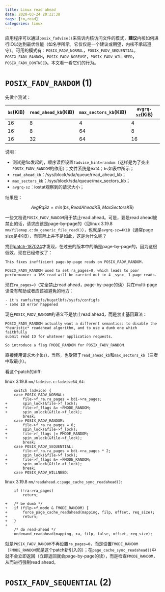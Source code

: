 ```yaml
---
title: Linux read ahead 
date: 2020-03-24 20:32:38
tags: [io,read]
categories: linux 
---
```


应用程序可以通过`posix_fadvise()`来告诉内核访问文件的模式，**建议**内核如何进行IO以达到最优性能（如名字所示，它仅仅是一个建议或期望，内核不承诺遵守）。可用的模式有：`POSIX_FADV_NORMAL`，`POSIX_FADV_SEQUENTIAL`，`POSIX_FADV_RANDOM`，`POSIX_FADV_NOREUSE`，`POSIX_FADV_WILLNEED`，`POSIX_FADV_DONTNEED`。本文看一看它们的行为。

<!-- more -->

<script type="text/x-mathjax-config">
MathJax.Hub.Config({
tex2jax: {inlineMath: [['$','$'], ['\\(','\\)']]}
});
</script>

<script type="text/javascript" async
  src="https://cdn.mathjax.org/mathjax/latest/MathJax.js?config=TeX-MML-AM_CHTML">
</script>

# `POSIX_FADV_RANDOM` (1)

先做个测试：

|`bs`(KiB)     |`read_ahead_kb`(KiB)    |`max_sectors_kb`(KiB)     |`avgrq-sz`(KiB)      |
|--------------|------------------------|--------------------------|---------------------|
|16            |8                       |4                         |4                    |
|16            |8                       |64                        |8                    |
|16            |32                      |64                        |16                   |

说明：

* 测试是fio发起的，顺序读但设置`fadvise_hint=random`（这样是为了突出`POSIX_FADV_RANDOM`的作用）；文件系统是ext4；`bs`如表中所示；
* `read_ahead_kb`：/sys/block/sda/queue/read_ahead_kb；
* `max_sectors_kb`：/sys/block/sda/queue/max_sectors_kb；
* `avgrq-sz`：iostat观察到的请求大小；

结果是：

$$ AvgRqSz = min(bs,ReadAheadKB,MaxSectorsKB) $$

一些文档说`POSIX_FADV_RANDOM`用于禁止read ahead。可是，要是read ahead被禁止的话，请求应该是page-by-page的（见linux 3.19.8 `mm/filemap.c:do_generic_file_read()`），也就是`avgrq-sz=4KiB`（通常page size是4KiB），而实际上并不是如此，这是为什么呢？

找到[patch-187024](https://lore.kernel.org/patchwork/patch/187024/)才发现，在过去的版本中的确是page-by-page的，因为这很低效，现在已经修改了：

```
This fixes inefficient page-by-page reads on POSIX_FADV_RANDOM.

POSIX_FADV_RANDOM used to set ra_pages=0, which leads to poor
performance: a 16K read will be carried out in 4 _sync_ 1-page reads.
```

现在`ra_pages=0`（完全禁止read ahead，page-by-page的读）只在multi-page读没有帮助或者应该被避免的地方：

```
- it's ramfs/tmpfs/hugetlbfs/sysfs/configfs
- some IO error happened
```

现在`POSIX_FADV_RANDOM`的语义不是禁止read ahead，而是禁止基因算法：

```
POSIX_FADV_RANDOM actually want a different semantics: to disable the
*heuristic* readahead algorithm, and to use a dumb one which faithfully
submit read IO for whatever application requests.

So introduce a flag FMODE_RANDOM for POSIX_FADV_RANDOM.
```

直接使用请求大小(`bs`)，当然，也受限于`read_ahead_kb`和`max_sectors_kb`（三者中取最小）。 

看这个patch的diff:

linux 3.19.8 `mm/fadvise.c:fadvise64_64`:

```
 	switch (advice) {
 	case POSIX_FADV_NORMAL:
 		file->f_ra.ra_pages = bdi->ra_pages;
+		spin_lock(&file->f_lock);
+		file->f_flags &= ~FMODE_RANDOM;
+		spin_unlock(&file->f_lock);
 		break;
 	case POSIX_FADV_RANDOM:
-		file->f_ra.ra_pages = 0;
+		spin_lock(&file->f_lock);
+		file->f_flags |= FMODE_RANDOM;
+		spin_unlock(&file->f_lock);
 		break;
 	case POSIX_FADV_SEQUENTIAL:
 		file->f_ra.ra_pages = bdi->ra_pages * 2;
+		spin_lock(&file->f_lock);
+		file->f_flags &= ~FMODE_RANDOM;
+		spin_unlock(&file->f_lock);
 		break;
 	case POSIX_FADV_WILLNEED:
```

linux 3.19.8 `mm/readahead.c:page_cache_sync_readahead()`:

```
 	if (!ra->ra_pages)
 		return;
 
+	/* be dumb */
+	if (filp->f_mode & FMODE_RANDOM) {
+		force_page_cache_readahead(mapping, filp, offset, req_size);
+		return;
+	}
+
 	/* do read-ahead */
 	ondemand_readahead(mapping, ra, filp, false, offset, req_size);
```

就是`POSIX_FADV_RANDOM`不再设置`ra_pages=0`，而是设置`FMODE_RANDOM`（`FMODE_RANDOM`就是这个patch新引入的）；在`page_cache_sync_readahead()`中就不会立即返回（立即返回就会page-by-page的读），而是检查`FMODE_RANDOM`，从而进行强制read ahead。


# `POSIX_FADV_SEQUENTIAL` (2)

